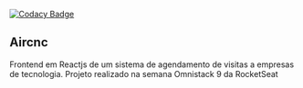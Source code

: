 [![Codacy Badge](https://api.codacy.com/project/badge/Grade/61450835db1c4a44a47cb56995f31f6f)](https://www.codacy.com/manual/ikariwill/aircnc-frontend?utm_source=github.com&amp;utm_medium=referral&amp;utm_content=ikariwill/aircnc-frontend&amp;utm_campaign=Badge_Grade)
## Aircnc

Frontend em Reactjs de um sistema de agendamento de visitas a empresas de tecnologia. Projeto realizado na semana Omnistack 9 da RocketSeat
